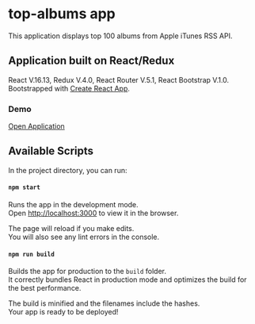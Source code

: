 # top-albums app

This application displays top 100 albums from Apple iTunes RSS API.

## Application built on React/Redux

React V.16.13, Redux V.4.0, React Router V.5.1, React Bootstrap V.1.0. Bootstrapped with [Create React App](https://github.com/facebook/create-react-app).

### Demo

[Open Application](https://Rumi-W.github.io/top-albums/)

## Available Scripts

In the project directory, you can run:

#### `npm start`

Runs the app in the development mode.<br />
Open [http://localhost:3000](http://localhost:3000) to view it in the browser.

The page will reload if you make edits.<br />
You will also see any lint errors in the console.

#### `npm run build`

Builds the app for production to the `build` folder.<br />
It correctly bundles React in production mode and optimizes the build for the best performance.

The build is minified and the filenames include the hashes.<br />
Your app is ready to be deployed!
